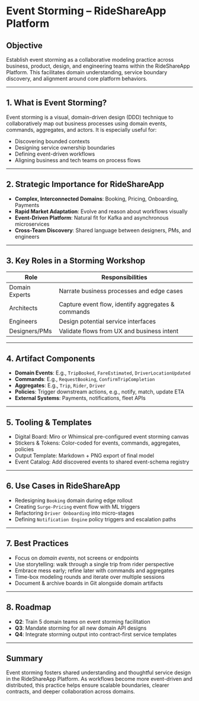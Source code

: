 # Event Storming – RideShareApp Platform

## Objective
Establish event storming as a collaborative modeling practice across business, product, design, and engineering teams within the RideShareApp Platform. This facilitates domain understanding, service boundary discovery, and alignment around core platform behaviors.

---

## 1. What is Event Storming?
Event storming is a visual, domain-driven design (DDD) technique to collaboratively map out business processes using domain events, commands, aggregates, and actors. It is especially useful for:
- Discovering bounded contexts
- Designing service ownership boundaries
- Defining event-driven workflows
- Aligning business and tech teams on process flows

---

## 2. Strategic Importance for RideShareApp
- **Complex, Interconnected Domains**: Booking, Pricing, Onboarding, Payments
- **Rapid Market Adaptation**: Evolve and reason about workflows visually
- **Event-Driven Platform**: Natural fit for Kafka and asynchronous microservices
- **Cross-Team Discovery**: Shared language between designers, PMs, and engineers

---

## 3. Key Roles in a Storming Workshop
| Role              | Responsibilities                                   |
|-------------------|----------------------------------------------------|
| Domain Experts     | Narrate business processes and edge cases         |
| Architects         | Capture event flow, identify aggregates & commands|
| Engineers          | Design potential service interfaces                |
| Designers/PMs      | Validate flows from UX and business intent        |

---

## 4. Artifact Components
- **Domain Events**: E.g., `TripBooked`, `FareEstimated`, `DriverLocationUpdated`
- **Commands**: E.g., `RequestBooking`, `ConfirmTripCompletion`
- **Aggregates**: E.g., `Trip`, `Rider`, `Driver`
- **Policies**: Trigger downstream actions, e.g., notify, match, update ETA
- **External Systems**: Payments, notifications, fleet APIs

---

## 5. Tooling & Templates
- Digital Board: Miro or Whimsical pre-configured event storming canvas
- Stickers & Tokens: Color-coded for events, commands, aggregates, policies
- Output Template: Markdown + PNG export of final model
- Event Catalog: Add discovered events to shared event-schema registry

---

## 6. Use Cases in RideShareApp
- Redesigning `Booking` domain during edge rollout
- Creating `Surge-Pricing` event flow with ML triggers
- Refactoring `Driver Onboarding` into micro-stages
- Defining `Notification Engine` policy triggers and escalation paths

---

## 7. Best Practices
- Focus on *domain events*, not screens or endpoints
- Use storytelling: walk through a single trip from rider perspective
- Embrace mess early; refine later with commands and aggregates
- Time-box modeling rounds and iterate over multiple sessions
- Document & archive boards in Git alongside domain artifacts

---

## 8. Roadmap
- **Q2**: Train 5 domain teams on event storming facilitation
- **Q3**: Mandate storming for all new domain API designs
- **Q4**: Integrate storming output into contract-first service templates

---

## Summary
Event storming fosters shared understanding and thoughtful service design in the RideShareApp Platform. As workflows become more event-driven and distributed, this practice helps ensure scalable boundaries, clearer contracts, and deeper collaboration across domains.